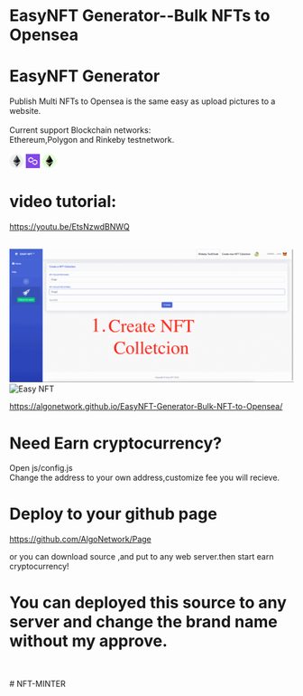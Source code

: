 # EasyNFT Generator--Bulk NFTs to Opensea


# EasyNFT Generator
Publish Multi NFTs to Opensea is the same easy as upload pictures to a website.<br><br>
Current support Blockchain networks:<br>
Ethereum,Polygon and Rinkeby testnetwork.<br><br>
<img src="https://github.com/AlgoNetwork/Bee-Sender-v2/blob/main/img/1.png" width="25" height="25" alt="Ethereum"> 
<img src="https://github.com/AlgoNetwork/Bee-Sender-v2/blob/main/img/137.png" width="25" height="25" alt="matic"> 
<img src="https://github.com/AlgoNetwork/Bee-Sender-v2/blob/main/img/3.png" width="25" height="25" alt="Rinkeby"> 
<br>

# video tutorial:
https://youtu.be/EtsNzwdBNWQ
<br><br>


<img src="https://github.com/AlgoNetwork/EasyNFT-Generator-Bulk-NFT-to-Opensea/blob/main/img/gif.gif" alt="Bulk NFT">

<img src="https://github.com/AlgoNetwork/EasyNFt-Bulk-NFt-to-Opensea/blob/main/screen.png" alt="Easy NFT">


https://algonetwork.github.io/EasyNFT-Generator-Bulk-NFT-to-Opensea/




# Need Earn cryptocurrency?
Open js/config.js<br>
Change the address to your own address,customize fee you will recieve.<br>


# Deploy to your github page
https://github.com/AlgoNetwork/Page<br>

or you can download source ,and put to any web server.then start earn cryptocurrency!<br>

# You can deployed this source to any server and change the brand name without my approve.

<br>

#   N F T - M I N T E R 
 
 